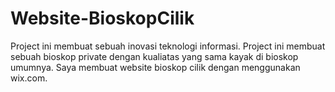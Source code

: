 # Website-BioskopCilik
Project ini membuat sebuah inovasi teknologi informasi. Project ini membuat sebuah bioskop private dengan kualiatas yang sama kayak di bioskop umumnya. Saya membuat website bioskop cilik dengan menggunakan wix.com.
